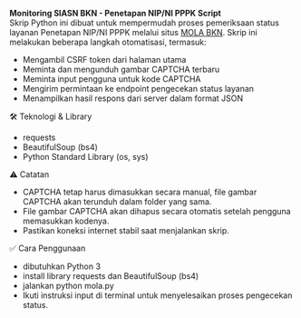 **Monitoring SIASN BKN - Penetapan NIP/NI PPPK Script** <br />
Skrip Python ini dibuat untuk mempermudah proses pemeriksaan status layanan Penetapan NIP/NI PPPK melalui situs [MOLA BKN](https://monitoring-siasn.bkn.go.id/). Skrip ini melakukan beberapa langkah otomatisasi, termasuk:

- Mengambil CSRF token dari halaman utama
- Meminta dan mengunduh gambar CAPTCHA terbaru
- Meminta input pengguna untuk kode CAPTCHA
- Mengirim permintaan ke endpoint pengecekan status layanan
- Menampilkan hasil respons dari server dalam format JSON

🛠️ Teknologi & Library
- requests
- BeautifulSoup (bs4)
- Python Standard Library (os, sys)

⚠️ Catatan
- CAPTCHA tetap harus dimasukkan secara manual, file gambar CAPTCHA akan terunduh dalam folder yang sama.
- File gambar CAPTCHA akan dihapus secara otomatis setelah pengguna memasukkan kodenya.
- Pastikan koneksi internet stabil saat menjalankan skrip.

✅ Cara Penggunaan
- dibutuhkan Python 3
- install library requests dan BeautifulSoup (bs4)
- jalankan python mola.py
- Ikuti instruksi input di terminal untuk menyelesaikan proses pengecekan status.

